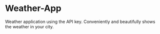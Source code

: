 # Weather-App

Weather application using the API key. Conveniently and beautifully shows the weather in your city.
